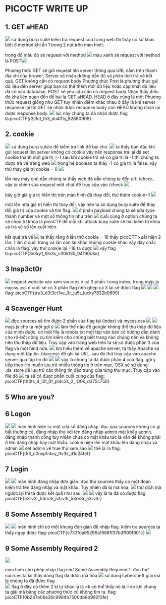 # PICOCTF WRITE UP  
## 1. GET aHEAD
![](https://i.imgur.com/sNI8OiB.png)
sử dụng burp suite kiểm tra request của trang web thì thấy có sự khác biệt ở method khi ấn 1 trong 2 nút trên màn hình.


trong đó màu đỏ sẽ request với method ![](https://i.imgur.com/wDlqc6A.png)
màu xanh sẽ request với method là POST![](https://i.imgur.com/dLwyd0K.png)

Phương thức GET sẽ gửi request lên server thông qua URL nằm trên thanh địa chỉ của brower. Server sẽ nhận đường dẫn đó và phân tích trả về kết quả. GET không cần có request body
Phương thức Post là phương thức gửi dữ liệu đến server giúp bạn có thể thêm mới dữ liệu hoặc cập nhật dữ liệu đã có vào database. POST sẽ yêu cầu cần có request body
Nhận thấy điều đó khá liên quan đến đề bài là GET aHEAD. HEAD ở đây cũng là một Phương thức request giống như GET tuy nhiên điểm khác nhau ở đây là khi server response lại thì GET sẽ nhận được response body còn HEAD không nhận lại được response body.
![](https://i.imgur.com/7y0XLVG.png)
lúc này chúng ta đã nhận được flag là:picoCTF{r3j3ct_th3_du4l1ty_82880908}


## 2. cookie
![](https://i.imgur.com/I7msW45.png)
 sử dụng burp suiste để kiểm tra link đề bài cho.
 ![](https://i.imgur.com/LMc5Jaq.png)
 ta thấy ban đầu khi gửi request lên server không có cookie vậy nên response trả lại đã set cookie thành một giá trị =-1
 sau khi cookie trả về có giá trị là -1 thì chúng ta được trả về trang web ![](https://i.imgur.com/hs7Oo0E.png)
trong hệ boolean ta thấy -1 có giá trị là false. vậy thử thay giá trị cookie = 0 
![](https://i.imgur.com/v2DY6Ht.png)

lần này máy chủ dẫn chúng ta thấy web đã dẫn chúng ta đến url: /check. vậy ta chỉnh sửa request một chút để truy cập vào /check
![](https://i.imgur.com/VMCvMyI.png)

bây giờ giá giá trị hiển thị trên màn hình đã thay đổi, thử thêm cookie=1 
![](https://i.imgur.com/NxZphgh.png)

một lần nữa giá trị hiển thị thay đổi. vậy nên ta sử dụng burp suite để thay đổi giá trị của cookie và tìm flag. 
![](https://i.imgur.com/pVLqzcJ.png)
ở phần payload chúng ta sẽ sửa type thành number và một số thông tin như trên ![](https://i.imgur.com/q1k0ALl.png)
cuối cùng ở option chúng ta sẽ chọn từ khóa là picoCTF để mỗi khi attack burp suite sẽ tìm kiếm từ khóa và trả về số lần xuất hiện.

kết quả trả về ![](https://i.imgur.com/YKWHeR1.png)
ta thấy rằng ở lần thử cookie = 18 thấy picoCTF xuất hiện 2 lần. 1 lần ở cuối trang và lần còn lại khác những cookie khác vậy đây chắc chắn là flag. vậy thử cookie lại =18 ta được
![](https://i.imgur.com/8n50P1g.png)
 vậy flag là:picoCTF{3v3ry1_l0v3s_c00k135_94190c8a}

## 3 Insp3ct0r
![](https://i.imgur.com/E0VjVvF.png)
inspect website vào xem sources ở cả 3 phần. trong index, trong myjs.js mycss.css ở cuối sẽ có 3 phần flag nhỏ ghép cả 3 lại sẽ được flag
![](https://i.imgur.com/VJIIdTU.png)
![](https://i.imgur.com/U0tvtoL.png)
![](https://i.imgur.com/DwYNdwY.png)
 flag: picoCTF{tru3_d3t3ct1ve_0r_ju5t_lucky?832b0699}
 
 ## 4 Scavenger Hunt
 ![](https://i.imgur.com/lV27rx9.png)
đọc sources sẽ tìm được 2 phần của flag tại (index) và mycss.css
![](https://i.imgur.com/G5nIbwI.png)
![](https://i.imgur.com/jtoTVor.png)
myjs.js cho ta một gợi ý 
![](https://i.imgur.com/2ENcJy1.png)
làm thế nào để google không thể thu thập dữ liệu của mình được.
có một file là robots.txt một tệp văn bản có hướng dẫn dành cho rô-bốt công cụ tìm kiếm cho chúng biết trang nào chúng nên và không nên thu thập dữ liệu. Truy cập vào trang web trên ta sẽ có được phần 3 của flag và một hind nữa.
![](https://i.imgur.com/uiA3xqJ.png)
tìm hiểu thêm về apache server, ta thấy Apache sử dụng một tập tin .htaccess để ghi lại URL. sau đó thử truy cập vào apache server qua tập tin đó
![](https://i.imgur.com/vxdniUK.png)
![](https://i.imgur.com/2UZMIxP.png)
vậy là chúng ta đã được phần 4 của flag. gợi ý tiếp theo
Họ muốn lưu trữ nhiều thông tin ở trên mac, OSX sẽ sử dụng .ds_store để lưu trữ các thông tin đặc trưng của từng thư mục. 
Truy cập vào file đó 
![](https://i.imgur.com/fMMMELw.png)
ta sẽ có được phần cuối cùng của 
flag: picoCTF{th4ts_4_l0t_0f_pl4c3s_2_lO0k_d375c750}

## 5 Who are you?

## 6 Logon
![](https://i.imgur.com/QffXY7U.png)
![](https://i.imgur.com/b7j4bSL.png)
màn hình hiện ra một cửa sổ đăng nhập. đọc qua sources không có gì bất thường cả. đăng nhập thử với tên đăng nhập admin mật khẩu admin. đăng nhập thành công tuy nhiên chưa có mật khẩu tức là vấn đề không phải ở tên đăng nhập hay mật khẩu. cookie hiện lên mật khẩu tên đăng nhập và admin 
![](https://i.imgur.com/m6q4f6P.png)
set admin về true thử xem sao
![](https://i.imgur.com/Os464HM.png)
thế là ra flag: picoCTF{th3_c0nsp1r4cy_l1v3s_d1c24fef}

## 7 Login
![](https://i.imgur.com/OaLEw56.png)
![](https://i.imgur.com/aNAWiRk.png)
màn hình đăng nhập đơn giản. đọc thử sources thấy có một đoạn kiểm tra  tên đăng nhập và mật khẩu. Tuy nhiên đã bị mã hóa. 
![](https://i.imgur.com/7xnTTN1.png)
thử dịch mã ngược lại thì ta được kết quả như sau:
![](https://i.imgur.com/0cL22HJ.png)
![](https://i.imgur.com/1lwph9a.png)
vậy là ta đã có được flag: picoCTF{53rv3r_53rv3r_53rv3r_53rv3r_53rv3r}

## 8 Some Assembly Required 1
![](https://i.imgur.com/DJ1qnRT.png)
![](https://i.imgur.com/Q5bGPgd.png)
màn hình chỉ có một khung đơn giản để nhập flag. 
kiểm tra sources ta thấy ngay được flag: picoCTF{c733fda95299a16681f37b3ff09f901c}
![](https://i.imgur.com/b7p9Hxw.png)

## 9 Some Assembly Required 2
![](https://i.imgur.com/eKwxLW6.png)

màn hình cho phép nhập flag như Some Assembly Required 1. đọc thử sources ta lại thấy dòng flag đã được mã hóa
![](https://i.imgur.com/rN2r2CN.png)
sử dụng cybercheft giải mã là chúng ta đã được flag  
![](https://i.imgur.com/P2Id13h.png)
flag ở đây có thêm 2 kí tự khác lạ là =k có thể thấy nó là lí do khi chúng ta giải mã bằng các phương thức cũ không tìm ra. 
flag: picoCTF{6b247e06e36c9984b7500db8d992f3fe}





